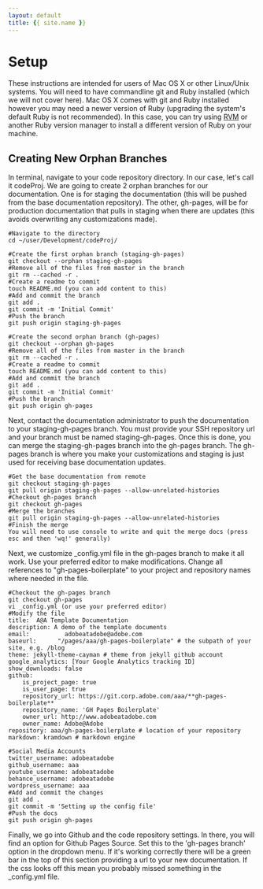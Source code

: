 ```yaml
---
layout: default
title: {{ site.name }}
---
```


# <a name="setup" class="anchor">Setup</a>
 
These instructions are intended for users of Mac OS X or other Linux/Unix systems. You will need to have commandline git and Ruby installed (which we will not cover here). Mac OS X comes with git and Ruby installed however you may need a newer version of Ruby (upgrading the system's default Ruby is not recommended). In this case, you can try using [RVM](https://rvm.io/rvm/install) or another Ruby version manager to install a different version of Ruby on your machine.

## <a name="" class="anchor">Creating New Orphan Branches</a>
In terminal, navigate to your code repository directory. In our case, let's call it codeProj. We are going to create 2 orphan branches for our documentation. One is for staging the documentation (this will be pushed from the base documentation repository). The other, gh-pages, will be for production documentation that pulls in staging when there are updates (this avoids overwriting any customizations made).

```
#Navigate to the directory
cd ~/user/Development/codeProj/

#Create the first orphan branch (staging-gh-pages)
git checkout --orphan staging-gh-pages
#Remove all of the files from master in the branch
git rm --cached -r .
#Create a readme to commit
touch README.md (you can add content to this)
#Add and commit the branch
git add .
git commit -m 'Initial Commit'
#Push the branch
git push origin staging-gh-pages

#Create the second orphan branch (gh-pages)
git checkout --orphan gh-pages
#Remove all of the files from master in the branch
git rm --cached -r .
#Create a readme to commit
touch README.md (you can add content to this)
#Add and commit the branch
git add .
git commit -m 'Initial Commit'
#Push the branch
git push origin gh-pages
```

Next, contact the documentation administrator to push the documentation to your staging-gh-pages branch. You must provide your SSH repository url and your branch must be named staging-gh-pages. Once this is done, you can merge the staging-gh-pages branch into the gh-pages branch. The gh-pages branch is where you make your customizations and staging is just used for receiving base documentation updates.

```
#Get the base documentation from remote
git checkout staging-gh-pages
git pull origin staging-gh-pages --allow-unrelated-histories
#Checkout gh-pages branch
git checkout gh-pages
#Merge the branches
git pull origin staging-gh-pages --allow-unrelated-histories
#Finish the merge
You will need to use console to write and quit the merge docs (press esc and then 'wq!' generally)
```

Next, we customize _config.yml file in the gh-pages branch to make it all work. Use your preferred editor to make modifications. Change all references to "gh-pages-boilerplate" to your project and repository names where needed in the file.

```
#Checkout the gh-pages branch
git checkout gh-pages
vi _config.yml (or use your preferred editor)
#Modify the file
title:  A@A Template Documentation
description: A demo of the template documents
email: 			adobeatadobe@adobe.com
baseurl: 	  "/pages/aaa/gh-pages-boilerplate" # the subpath of your site, e.g. /blog
theme: jekyll-theme-cayman # theme from jekyll github account
google_analytics: [Your Google Analytics tracking ID]
show_downloads: false
github: 
    is_project_page: true
    is_user_page: true
    repository_url: https://git.corp.adobe.com/aaa/**gh-pages-boilerplate**
    repository_name: 'GH Pages Boilerplate'
    owner_url: http://www.adobeatadobe.com
    owner_name: Adobe@Adobe
repository: aaa/gh-pages-boilerplate # location of your repository
markdown: kramdown # markdown engine

#Social Media Accounts
twitter_username: adobeatadobe
github_username: aaa
youtube_username: adobeatadobe
behance_username: adobeatadobe
wordpress_username: aaa
#Add and commit the changes
git add .
git commit -m 'Setting up the config file'
#Push the docs
git push origin gh-pages
```

Finally, we go into Github and the code repository settings. In there, you will find an option for Github Pages Source. Set this to the 'gh-pages branch' option in the dropdown menu. If it's working correctly there will be a green bar in the top of this section providing a url to your new documentation. If the css looks off this mean you probably missed something in the _config.yml file.
